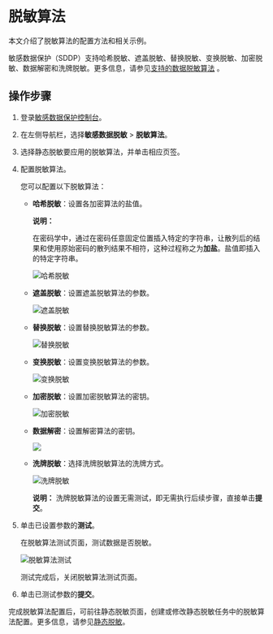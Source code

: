 # 脱敏算法

本文介绍了脱敏算法的配置方法和相关示例。

敏感数据保护（SDDP）支持哈希脱敏、遮盖脱敏、替换脱敏、变换脱敏、加密脱敏、数据解密和洗牌脱敏。更多信息，请参见[支持的数据脱敏算法](/cn.zh-CN/常见问题/SDDP支持的数据脱敏算法.md) 。

## 操作步骤

1.  登录[敏感数据保护控制台](https://yundun.console.aliyun.com/?p=sddp#/overview)。

2.  在左侧导航栏，选择**敏感数据脱敏** \> **脱敏算法**。

3.  选择静态脱敏要应用的脱敏算法，并单击相应页签。

4.  配置脱敏算法。

    您可以配置以下脱敏算法：

    -   **哈希脱敏**：设置各加密算法的盐值。

        **说明：**

        在密码学中，通过在密码任意固定位置插入特定的字符串，让散列后的结果和使用原始密码的散列结果不相符，这种过程称之为**加盐**。盐值即插入的特定字符串。

        ![哈希脱敏](https://static-aliyun-doc.oss-accelerate.aliyuncs.com/assets/img/zh-CN/3852168951/p63400.png)

    -   **遮盖脱敏**：设置遮盖脱敏算法的参数。

        ![遮盖脱敏](https://static-aliyun-doc.oss-accelerate.aliyuncs.com/assets/img/zh-CN/3852168951/p63403.png)

    -   **替换脱敏**：设置替换脱敏算法的参数。

        ![替换脱敏](https://static-aliyun-doc.oss-accelerate.aliyuncs.com/assets/img/zh-CN/3852168951/p63404.png)

    -   **变换脱敏**：设置变换脱敏算法的参数。

        ![变换脱敏](https://static-aliyun-doc.oss-accelerate.aliyuncs.com/assets/img/zh-CN/3852168951/p63409.png)

    -   **加密脱敏**：设置加密脱敏算法的密钥。

        ![加密脱敏](https://static-aliyun-doc.oss-accelerate.aliyuncs.com/assets/img/zh-CN/3852168951/p63412.png)

    -   **数据解密**：设置解密算法的密钥。

        ![](https://static-aliyun-doc.oss-accelerate.aliyuncs.com/assets/img/zh-CN/7665858951/p133031.png)

    -   **洗牌脱敏**：选择洗牌脱敏算法的洗牌方式。

        ![洗牌脱敏](https://static-aliyun-doc.oss-accelerate.aliyuncs.com/assets/img/zh-CN/4852168951/p63413.png)

        **说明：** 洗牌脱敏算法的设置无需测试，即无需执行后续步骤，直接单击**提交**。

5.  单击已设置参数的**测试**。

    在脱敏算法测试页面，测试数据是否脱敏。

    ![脱敏算法测试](https://static-aliyun-doc.oss-accelerate.aliyuncs.com/assets/img/zh-CN/3852168951/p63402.png)

    测试完成后，关闭脱敏算法测试页面。

6.  单击已测试参数的**提交**。


完成脱敏算法配置后，可前往静态脱敏页面，创建或修改静态脱敏任务中的脱敏算法配置。更多信息，请参见[静态脱敏](/cn.zh-CN/用户指南/敏感数据脱敏/静态脱敏.md)。

